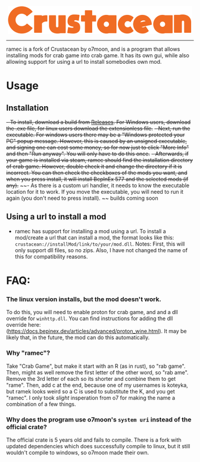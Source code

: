 <p align="center">
    <img src="https://github.com/o7Moon/Crustacean/raw/main/Crustacean.png">
</p>

---

ramec is a fork of Crustacean by o7moon, and is a program that allows installing mods for crab game into crab game. It has its own gui, while also allowing support for using a url to install somebodies own mod. 

# Usage
## Installation
 ~~- To install, download a build from [Releases](https://github.com/o7Moon/Crustacean/releases). For Windows users, download the .exe file, for linux users download the extensionless file.~~
 ~~- Next, run the executable. For windows users there may be a "Windows protected your PC" popup message. However, this is caused by an unsigned executable, and signing one can cost some money, so for now just to click "More Info" and then "Run anyway". You will only have to do this once.~~
 ~~- Afterwards, if your game is installed via steam, ramec should find the installation directory of crab game. However, double check it and change the directory if it is incorrect. You can then check the checkboxes of the mods you want, and when you press install, it will install BepInEx 577 and the selected mods (if any).~~
 ~~- As there is a custom uri handler, it needs to know the executable location for it to work. If you move the executable, you will need to run it again (you don't need to press install). ~~ builds coming soon

## Using a url to install a mod
 - ramec has support for installing a mod using a url. To install a mod/create a url that can install a mod, the format looks like this: `crustacean://installMod/link/to/your/mod.dll`. 
 Notes: First, this will only support dll files, so no zips. Also, I have not changed the name of this for compatibility reasons.

# FAQ:
### The linux version installs, but the mod doesn't work.
To do this, you will need to enable proton for crab game, and and a dll override for `winhttp.dll`. You can find instructions for adding the dll override here: (https://docs.bepinex.dev/articles/advanced/proton_wine.html). It may be likely that, in the future, the mod can do this automatically.

### Why "ramec"?
Take "Crab Game", but make it start with an R (as in rust), so "rab game". Then, might as well remove the first letter of the other word, so "rab ame". Remove the 3rd letter of each so its shorter and combine them to get "rame". Then, add c at the end, because one of my usernames is koteyka, but ramek looks weird so a C is used to substitute the K, and you get "ramec". I only took *slight* insperation from o7 for making the name a combination of a few things.

### Why does the program use o7moon's `system uri` instead of the official crate?
The official crate is 5 years old and fails to compile. There is a fork with updated dependencies which does successfully compile to linux, but it still wouldn't compile to windows, so o7moon made their own.